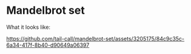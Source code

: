 # Mandelbrot set

What it looks like:

https://github.com/tail-call/mandelbrot-set/assets/3205175/84c9c35c-6a34-417f-8b40-d90649a06397

